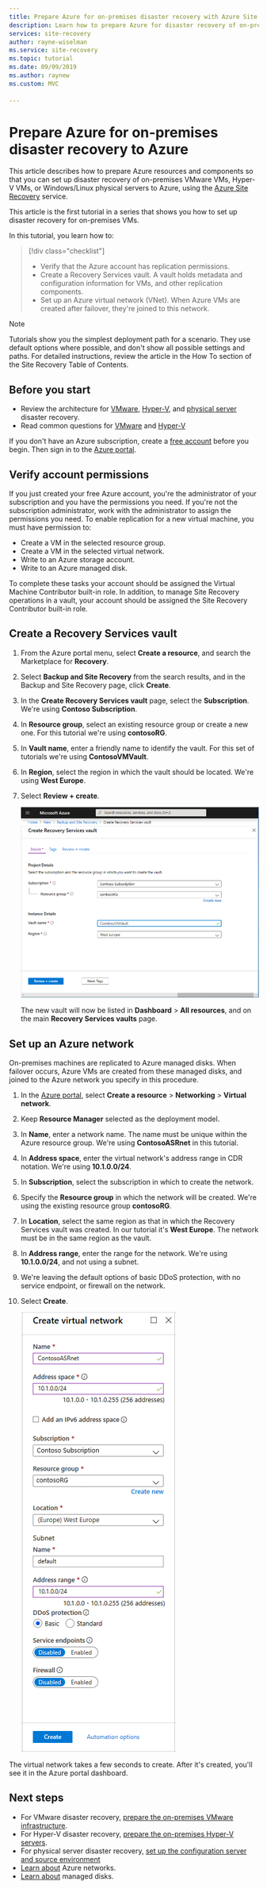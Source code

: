 ```yaml
---
title: Prepare Azure for on-premises disaster recovery with Azure Site Recovery 
description: Learn how to prepare Azure for disaster recovery of on-premises machines using Azure Site Recovery.
services: site-recovery
author: rayne-wiselman
ms.service: site-recovery
ms.topic: tutorial
ms.date: 09/09/2019
ms.author: raynew
ms.custom: MVC

---
```

# Prepare Azure for on-premises disaster recovery to Azure

This article describes how to prepare Azure resources and components so that you can set up disaster recovery of on-premises VMware VMs, Hyper-V VMs, or Windows/Linux physical servers to Azure, using the [Azure Site Recovery](site-recovery-overview.md) service.

This article is the first tutorial in a series that shows you how to set up disaster recovery for on-premises VMs. 


In this tutorial, you learn how to:

> [!div class="checklist"]
> * Verify that the Azure account has replication permissions.
> * Create a Recovery Services vault. A vault holds metadata and configuration information for VMs, and other replication components.
> * Set up an Azure virtual network (VNet). When Azure VMs are created after failover, they're joined to this network.

> [!NOTE]
> Tutorials show you the simplest deployment path for a scenario. They use default options where possible, and don't show all possible settings and paths. For detailed instructions, review the article in the How To section of the Site Recovery Table of Contents.

## Before you start

- Review the architecture for [VMware](vmware-azure-architecture.md), [Hyper-V](hyper-v-azure-architecture.md), and [physical server](physical-azure-architecture.md) disaster recovery.
- Read common questions for [VMware](vmware-azure-common-questions.md) and [Hyper-V](hyper-v-azure-common-questions.md)

If you don't have an Azure subscription, create a [free account](https://azure.microsoft.com/pricing/free-trial/) before you begin. Then sign in to the [Azure portal](https://portal.azure.com).


## Verify account permissions

If you just created your free Azure account, you're the administrator of your subscription and you have the permissions you need. If you're not the subscription administrator, work with the administrator to assign the permissions you need. To enable replication for a new virtual machine, you must have permission to:

- Create a VM in the selected resource group.
- Create a VM in the selected virtual network.
- Write to an Azure storage account.
- Write to an Azure managed disk.

To complete these tasks your account should be assigned the Virtual Machine Contributor built-in role. In addition, to manage Site Recovery operations in a vault, your account should be assigned the Site Recovery Contributor built-in role.


## Create a Recovery Services vault

1. From the Azure portal menu, select **Create a resource**, and search the Marketplace for **Recovery**.
2. Select **Backup and Site Recovery** from the search results, and in the Backup and Site Recovery page, click **Create**. 
3. In the **Create Recovery Services vault** page, select the **Subscription**. We're using **Contoso Subscription**.
4. In **Resource group**, select an existing resource group or create a new one. For this tutorial we're using **contosoRG**.
5. In **Vault name**, enter a friendly name to identify the vault. For this set of tutorials we're using **ContosoVMVault**.
6. In **Region**, select the region in which the vault should be located. We're using **West Europe**.
7. Select **Review + create**.

   ![Screenshot of the Create Recovery Services vault page.](./media/tutorial-prepare-azure/new-vault-settings.png)

   The new vault will now be listed in **Dashboard** > **All resources**, and on the main **Recovery Services vaults** page.

## Set up an Azure network

On-premises machines are replicated to Azure managed disks. When failover occurs,  Azure VMs are created from these managed disks, and joined to the Azure network you specify in this procedure.

1. In the [Azure portal](https://portal.azure.com), select **Create a resource** > **Networking** > **Virtual network**.
2. Keep **Resource Manager** selected as the deployment model.
3. In **Name**, enter a network name. The name must be unique within the Azure resource group. We're using **ContosoASRnet** in this tutorial.
4. In **Address space**, enter the virtual network's address range in CDR notation. We're using **10.1.0.0/24**.
5. In **Subscription**, select the subscription in which to create the network.
6. Specify the **Resource group** in which the network will be created. We're using the existing resource group **contosoRG**.
7. In **Location**, select the same region as that in which the Recovery Services vault was created. In our tutorial it's **West Europe**. The network must be in the same region as the vault.
8. In **Address range**, enter the range for the network. We're using **10.1.0.0/24**, and not using a subnet.
9. We're leaving the default options of basic DDoS protection, with no service endpoint, or firewall on the network.
9. Select **Create**.

   ![Screenshot of the Create virtual network options.](media/tutorial-prepare-azure/create-network.png)

The virtual network takes a few seconds to create. After it's created, you'll see it in the Azure portal dashboard.




## Next steps

- For VMware disaster recovery, [prepare the on-premises VMware infrastructure](./vmware-azure-tutorial-prepare-on-premises.md).
- For Hyper-V disaster recovery, [prepare the on-premises Hyper-V servers](hyper-v-prepare-on-premises-tutorial.md).
- For physical server disaster recovery, [set up the configuration server and source environment](physical-azure-disaster-recovery.md)
- [Learn about](../virtual-network/virtual-networks-overview.md) Azure networks.
- [Learn about](../virtual-machines/windows/managed-disks-overview.md) managed disks.
